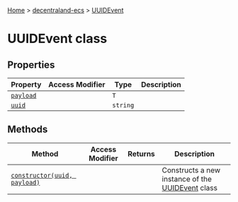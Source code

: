 [Home](./index) &gt; [decentraland-ecs](./decentraland-ecs.md) &gt; [UUIDEvent](./decentraland-ecs.uuidevent.md)

# UUIDEvent class

## Properties

|  Property | Access Modifier | Type | Description |
|  --- | --- | --- | --- |
|  [`payload`](./decentraland-ecs.uuidevent.payload.md) |  | `T` |  |
|  [`uuid`](./decentraland-ecs.uuidevent.uuid.md) |  | `string` |  |

## Methods

|  Method | Access Modifier | Returns | Description |
|  --- | --- | --- | --- |
|  [`constructor(uuid, payload)`](./decentraland-ecs.uuidevent.constructor.md) |  |  | Constructs a new instance of the [UUIDEvent](./decentraland-ecs.uuidevent.md) class |

